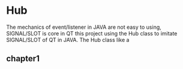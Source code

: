 # Hub
The mechanics of event/listener in JAVA are not easy to using, SIGNAL/SLOT is core in QT
this project using the Hub class to imitate SIGNAL/SLOT of QT in JAVA.
The Hub class like a 
## chapter1
